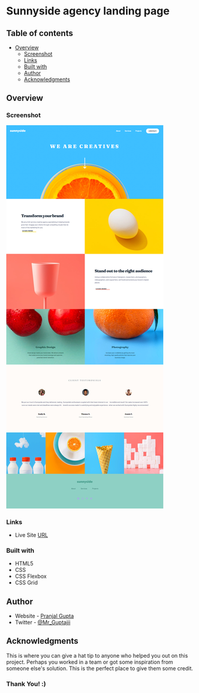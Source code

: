 # Sunnyside agency landing page

## Table of contents

- [Overview](#overview)
  - [Screenshot](#screenshot)
  - [Links](#links)
  - [Built with](#built-with)
  - [Author](#author)
  - [Acknowledgments](#acknowledgments)

## Overview

### Screenshot

![](./screenshot.png)

### Links

- Live Site [URL]()


### Built with

- HTML5
- CSS
- CSS Flexbox
- CSS Grid


## Author

- Website - [Pranjal Gupta](https://pranjal36.github.io/Mr.Guptaji/)
- Twitter - [@Mr_Guptajii](https://twitter.com/Mr_Guptajii)


## Acknowledgments

This is where you can give a hat tip to anyone who helped you out on this project. Perhaps you worked in a team or got some inspiration from someone else's solution. This is the perfect place to give them some credit.

### Thank You! :)